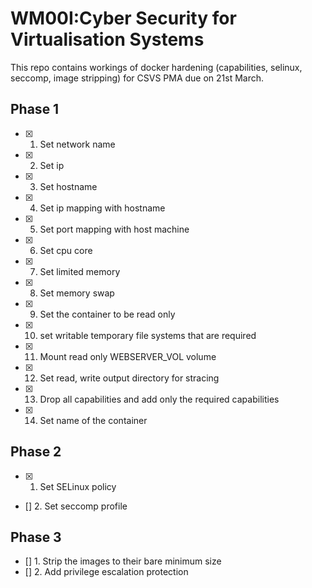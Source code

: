 # WM00I:Cyber Security for Virtualisation Systems
This repo contains workings of docker hardening (capabilities, selinux, seccomp, image stripping) for CSVS PMA due on 21st March.

## Phase 1
- [x] 1. Set network name
- [x] 2. Set ip
- [x] 3. Set hostname
- [x] 4. Set ip mapping with hostname
- [x] 5. Set port mapping with host machine
- [x] 6. Set cpu core
- [x] 7. Set limited memory
- [x] 8. Set memory swap
- [x] 9. Set the container to be read only
- [x] 10. set writable temporary file systems that are required
- [x] 11. Mount read only WEBSERVER_VOL volume
- [x] 12. Set read, write output directory for stracing
- [x] 13. Drop all capabilities and add only the required capabilities
- [x] 14. Set name of the container

## Phase 2
- [x] 1. Set SELinux policy
- [] 2. Set seccomp profile

## Phase 3
- [] 1. Strip the images to their bare minimum size
- [] 2. Add privilege escalation protection